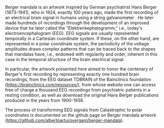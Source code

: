 Berger mandala is an artwork inspired by German psychiatrist Hans Berger (1873-1941), who in 1924, exactly 100 years ago, made the first recording of an electrical brain signal in humans using a string galvanometer . He later made hundreds of recordings through the development of an improved device that he later called the "Elektrenkephalogramm," i.e., today's electroencephalogram (EEG). EEG signals are usually represented temporally in a Cartesian coordinate system. If these, on the other hand, are represented in a polar coordinate system, the periodicity of the voltage amplitudes draws complex patterns that can be traced back to the shapes that mandalas have, i.e., endowed with regularity and order, inherent in this case in the temporal structure of the brain electrical signal. 

In particular, the artwork presented here aimed to honor the centenary of Berger's first recording by representing exactly one hundred brain recordings, from the EEG dataset TDBRAIN of the Bainclinics foundation (https://brainclinics.com/resources/), from whose website one can access free of charge a thousand EEG recordings from psychiatric patients in a resting condition, as well as download the original Hans Berger publications produced in the years from 1900-1938. 

The process of transforming EEG signals from Catastrophic to polar coordinates is documented on the github page on Berger mandala artwork (https://github.com/albertoarturovergani/berger-mandala).
